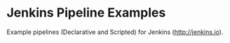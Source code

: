 # Jenkins Pipeline Examples

Example pipelines (Declarative and Scripted) for Jenkins (http://jenkins.io).

